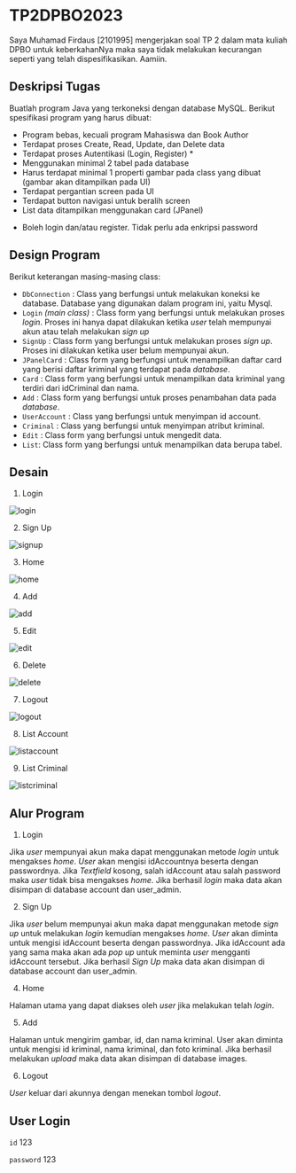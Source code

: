 # TP2DPBO2023
Saya Muhamad Firdaus [2101995] mengerjakan soal TP 2 dalam mata kuliah DPBO untuk keberkahanNya maka saya tidak melakukan kecurangan seperti yang telah dispesifikasikan. Aamiin.

## Deskripsi Tugas
Buatlah program Java yang terkoneksi dengan database MySQL. Berikut spesifikasi program yang harus dibuat:
- Program bebas, kecuali program Mahasiswa dan Book Author
- Terdapat proses Create, Read, Update, dan Delete data
- Terdapat proses Autentikasi (Login, Register) *
- Menggunakan minimal 2 tabel pada database
- Harus terdapat minimal 1 properti gambar pada class yang dibuat (gambar akan ditampilkan pada UI)
- Terdapat pergantian screen pada UI
- Terdapat button navigasi untuk beralih screen
- List data ditampilkan menggunakan card (JPanel)
* Boleh login dan/atau register. Tidak perlu ada enkripsi password

## Design Program
Berikut keterangan masing-masing class:
- `DbConnection` : Class yang berfungsi untuk melakukan koneksi ke database. Database yang digunakan dalam program ini, yaitu Mysql.
- `Login` _(main class)_ : Class form yang berfungsi untuk melakukan proses _login_. Proses ini hanya dapat dilakukan ketika _user_ telah mempunyai akun atau telah melakukan _sign up_
- `SignUp` : Class form yang berfungsi untuk melakukan proses _sign up_. Proses ini dilakukan ketika user belum mempunyai akun.
- `JPanelCard` : Class form yang berfungsi untuk menampilkan daftar card yang berisi daftar kriminal yang terdapat pada _database_.
- `Card` : Class form yang berfungsi untuk menampilkan data kriminal yang terdiri dari idCriminal dan nama.
- `Add` : Class form yang berfungsi untuk proses penambahan data pada _database_.
- `UserAccount` : Class yang berfungsi untuk menyimpan id account.
- `Criminal` : Class yang berfungsi untuk menyimpan atribut kriminal.
- `Edit` : Class form yang berfungsi untuk mengedit data.
- `List`: Class form yang berfungsi untuk menampilkan data berupa tabel.

## Desain
1. Login

![login](https://github.com/dauspairet/TP2DPBO2023/raw/main/Screenshot/login.jpg)

2. Sign Up

![signup](https://github.com/dauspairet/TP2DPBO2023/raw/main/Screenshot/sign%20up.jpg)

3. Home

![home](https://github.com/dauspairet/TP2DPBO2023/raw/main/Screenshot/home.jpg)

4. Add

![add](https://github.com/dauspairet/TP2DPBO2023/raw/main/Screenshot/upload.jpg)

5. Edit

![edit](https://github.com/dauspairet/TP2DPBO2023/raw/main/Screenshot/Edit.jpg)

6. Delete

![delete](https://github.com/dauspairet/TP2DPBO2023/raw/main/Screenshot/Delete.jpg)

7. Logout

![logout](https://github.com/dauspairet/TP2DPBO2023/raw/main/Screenshot/logout.jpg)

8. List Account

![listaccount](https://github.com/dauspairet/TP2DPBO2023/raw/main/Screenshot/list%20account.jpg.jpg)

9. List Criminal

![listcriminal](https://github.com/dauspairet/TP2DPBO2023/raw/main/Screenshot/list%20criminal.jpg.jpg)

## Alur Program
1. Login

Jika _user_ mempunyai akun maka dapat menggunakan metode _login_ untuk mengakses _home_. _User_ akan mengisi idAccountnya beserta dengan passwordnya. Jika _Textfield_ kosong, salah idAccount atau salah password maka _user_ tidak bisa mengakses _home_. Jika berhasil _login_ maka data akan disimpan di database account dan user_admin.

2. Sign Up

Jika _user_ belum mempunyai akun maka dapat menggunakan metode _sign up_ untuk melakukan _login_ kemudian mengakses _home_. _User_ akan diminta untuk mengisi idAccount beserta dengan passwordnya. Jika idAccount ada yang sama maka akan ada _pop up_ untuk meminta _user_ mengganti idAccount tersebut. Jika berhasil _Sign Up_ maka data akan disimpan di database account dan user_admin.

4. Home

Halaman utama yang dapat diakses oleh _user_ jika melakukan telah _login_.

5. Add

Halaman untuk mengirim gambar, id, dan nama kriminal. User akan diminta untuk mengisi id kriminal, nama kriminal, dan foto kriminal. Jika berhasil melakukan _upload_ maka data akan disimpan di database images.

6. Logout

_User_ keluar dari akunnya dengan menekan tombol _logout_.

## User Login
`id`        123

`password`  123
